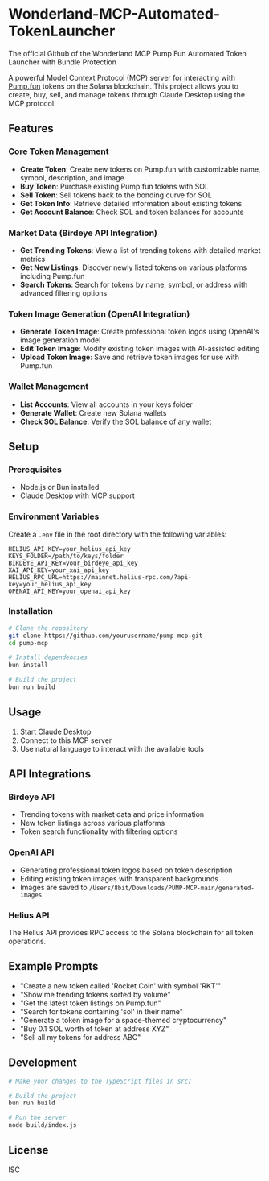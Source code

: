 # Wonderland-MCP-Automated-TokenLauncher
The official Github of the Wonderland MCP Pump Fun Automated Token Launcher with Bundle Protection

A powerful Model Context Protocol (MCP) server for interacting with [Pump.fun](https://pump.fun) tokens on the Solana blockchain. This project allows you to create, buy, sell, and manage tokens through Claude Desktop using the MCP protocol.

## Features

### Core Token Management

- **Create Token**: Create new tokens on Pump.fun with customizable name, symbol, description, and image
- **Buy Token**: Purchase existing Pump.fun tokens with SOL
- **Sell Token**: Sell tokens back to the bonding curve for SOL
- **Get Token Info**: Retrieve detailed information about existing tokens
- **Get Account Balance**: Check SOL and token balances for accounts

### Market Data (Birdeye API Integration)

- **Get Trending Tokens**: View a list of trending tokens with detailed market metrics
- **Get New Listings**: Discover newly listed tokens on various platforms including Pump.fun
- **Search Tokens**: Search for tokens by name, symbol, or address with advanced filtering options

### Token Image Generation (OpenAI Integration)

- **Generate Token Image**: Create professional token logos using OpenAI's image generation model
- **Edit Token Image**: Modify existing token images with AI-assisted editing
- **Upload Token Image**: Save and retrieve token images for use with Pump.fun

### Wallet Management

- **List Accounts**: View all accounts in your keys folder
- **Generate Wallet**: Create new Solana wallets
- **Check SOL Balance**: Verify the SOL balance of any wallet

## Setup

### Prerequisites
- Node.js or Bun installed
- Claude Desktop with MCP support

### Environment Variables

Create a `.env` file in the root directory with the following variables:

```env
HELIUS_API_KEY=your_helius_api_key
KEYS_FOLDER=/path/to/keys/folder
BIRDEYE_API_KEY=your_birdeye_api_key
XAI_API_KEY=your_xai_api_key
HELIUS_RPC_URL=https://mainnet.helius-rpc.com/?api-key=your_helius_api_key
OPENAI_API_KEY=your_openai_api_key
```

### Installation

```bash
# Clone the repository
git clone https://github.com/yourusername/pump-mcp.git
cd pump-mcp

# Install dependencies
bun install

# Build the project
bun run build
```

## Usage

1. Start Claude Desktop
2. Connect to this MCP server
3. Use natural language to interact with the available tools

## API Integrations

### Birdeye API

- Trending tokens with market data and price information
- New token listings across various platforms
- Token search functionality with filtering options

### OpenAI API

- Generating professional token logos based on token description
- Editing existing token images with transparent backgrounds
- Images are saved to `/Users/8bit/Downloads/PUMP-MCP-main/generated-images`

### Helius API

The Helius API provides RPC access to the Solana blockchain for all token operations.

## Example Prompts

- "Create a new token called 'Rocket Coin' with symbol 'RKT'"
- "Show me trending tokens sorted by volume"
- "Get the latest token listings on Pump.fun"
- "Search for tokens containing 'sol' in their name"
- "Generate a token image for a space-themed cryptocurrency"
- "Buy 0.1 SOL worth of token at address XYZ"
- "Sell all my tokens for address ABC"

## Development

```bash
# Make your changes to the TypeScript files in src/

# Build the project
bun run build

# Run the server
node build/index.js
```

## License

ISC
